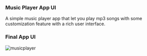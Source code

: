 ###  Music Player App UI 
A simple music player app that let you play mp3 songs with some customization feature with a rich user interface.

### Final App UI
![musicplayer](https://user-images.githubusercontent.com/36065206/147957503-cc65c617-8067-4b7d-9287-3a108d361b02.png)
